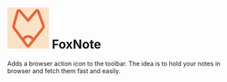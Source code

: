 #  ![alt text](icons/icon-96.png "Logo") FoxNote 


Adds a browser action icon to the toolbar. The idea is to hold your notes in browser and fetch them fast and easily. 